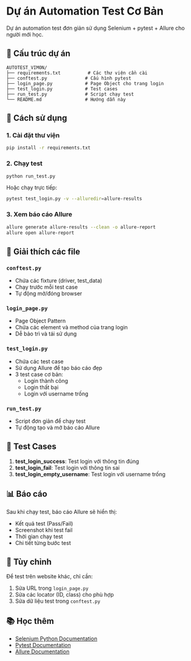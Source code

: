 # Dự án Automation Test Cơ Bản

Dự án automation test đơn giản sử dụng Selenium + pytest + Allure cho người mới học.

## 📁 Cấu trúc dự án

```
AUTOTEST_VIMON/
├── requirements.txt          # Các thư viện cần cài
├── conftest.py              # Cấu hình pytest
├── login_page.py            # Page Object cho trang login
├── test_login.py            # Test cases
├── run_test.py              # Script chạy test
└── README.md                # Hướng dẫn này
```

## 🚀 Cách sử dụng

### 1. Cài đặt thư viện
```bash
pip install -r requirements.txt
```

### 2. Chạy test
```bash
python run_test.py
```

Hoặc chạy trực tiếp:
```bash
pytest test_login.py -v --alluredir=allure-results
```

### 3. Xem báo cáo Allure
```bash
allure generate allure-results --clean -o allure-report
allure open allure-report
```

## 📝 Giải thích các file

### `conftest.py`
- Chứa các fixture (driver, test_data)
- Chạy trước mỗi test case
- Tự động mở/đóng browser

### `login_page.py`
- Page Object Pattern
- Chứa các element và method của trang login
- Dễ bảo trì và tái sử dụng

### `test_login.py`
- Chứa các test case
- Sử dụng Allure để tạo báo cáo đẹp
- 3 test case cơ bản:
  - Login thành công
  - Login thất bại
  - Login với username trống

### `run_test.py`
- Script đơn giản để chạy test
- Tự động tạo và mở báo cáo Allure

## 🎯 Test Cases

1. **test_login_success**: Test login với thông tin đúng
2. **test_login_fail**: Test login với thông tin sai
3. **test_login_empty_username**: Test login với username trống

## 📊 Báo cáo

Sau khi chạy test, báo cáo Allure sẽ hiển thị:
- Kết quả test (Pass/Fail)
- Screenshot khi test fail
- Thời gian chạy test
- Chi tiết từng bước test

## 🔧 Tùy chỉnh

Để test trên website khác, chỉ cần:
1. Sửa URL trong `login_page.py`
2. Sửa các locator (ID, class) cho phù hợp
3. Sửa dữ liệu test trong `conftest.py`

## 📚 Học thêm

- [Selenium Python Documentation](https://selenium-python.readthedocs.io/)
- [Pytest Documentation](https://docs.pytest.org/)
- [Allure Documentation](https://docs.qameta.io/allure/)
